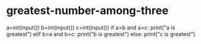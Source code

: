 # greatest-number-among-three
a=int(input())
b=int(input())
c=int(input())
if a>b and a>c:
    print("a is greatest")
elif b>a and b>c:
    print("b is greatest")
else:
    print("c is greatest")
